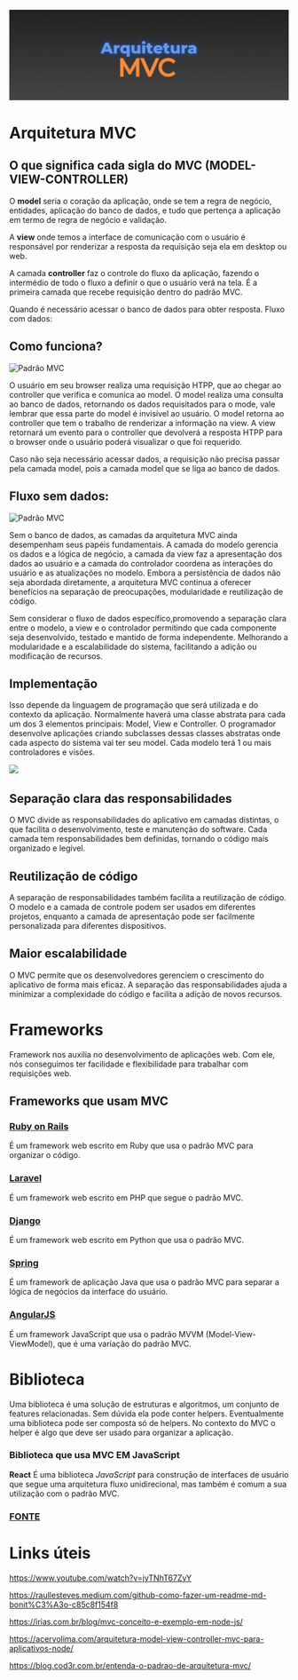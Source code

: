 

![](./biblioteca/logo.png)
# Arquitetura MVC

## O que significa cada sigla do MVC (MODEL-VIEW-CONTROLLER)
O **model** seria o coração da aplicação, onde se tem a regra de negócio, entidades, aplicação do banco de dados, e tudo que pertença a aplicação em termo de regra de negócio e validação.

A **view** onde temos a interface de comunicação com o usuário é responsável por renderizar a resposta da requisição seja ela em desktop ou web.

A camada **controller** faz o controle do fluxo da aplicação, fazendo o intermédio de todo o fluxo a definir o que o usuário verá na tela. É a primeira camada que recebe requisição dentro do padrão MVC.

Quando é necessário acessar o banco de dados para obter resposta.
Fluxo com dados:


## Como funciona?
![ Padrão MVC ](https://res.cloudinary.com/practicaldev/image/fetch/s--WRqP1wRZ--/c_limit%2Cf_auto%2Cfl_progressive%2Cq_auto%2Cw_880/https://dev-to-uploads.s3.amazonaws.com/i/s6lry3h9nlfwjftsjz73.png)

O usuário em seu browser realiza uma requisição HTPP, que ao chegar ao controller que verifica e comunica ao model. O model realiza uma consulta ao banco de dados, retornando os dados requisitados para o mode, vale lembrar que essa parte do model é invisível ao usuário. O model retorna ao controller que tem o trabalho de renderizar a informação na view. A view retornará um evento para o controller que devolverá a resposta HTPP para o browser onde o usuário poderá visualizar o que foi requerido.

Caso não seja necessário acessar dados, a requisição não precisa passar pela camada model, pois a camada model que se liga ao banco de dados.

## Fluxo sem dados:
![ Padrão MVC ](https://res.cloudinary.com/practicaldev/image/fetch/s--CGsBK2z7--/c_limit%2Cf_auto%2Cfl_progressive%2Cq_auto%2Cw_880/https://dev-to-uploads.s3.amazonaws.com/i/7py33y398bt1zbahbp9b.png)


Sem o banco de dados, as camadas da arquitetura MVC ainda desempenham seus papéis fundamentais. A camada do modelo gerencia os dados e a lógica de negócio, a camada da view faz a apresentação dos dados ao usuário e a camada do controlador coordena as interações do usuário e as atualizações no modelo. Embora a persistência de dados não seja abordada diretamente, a arquitetura MVC continua a oferecer benefícios na separação de preocupações, modularidade e reutilização de código.

Sem considerar o fluxo de dados específico,promovendo a separação clara entre o modelo, a view e o controlador permitindo que cada componente seja desenvolvido, testado e mantido de forma independente. Melhorando a modularidade e a escalabilidade do sistema, facilitando a adição ou modificação de recursos.

## Implementação
Isso depende da linguagem de programação que será utilizada e do contexto da aplicação. Normalmente haverá uma classe abstrata para cada um dos 3 elementos principais: Model, View e Controller. O programador desenvolve aplicações criando subclasses dessas classes abstratas onde cada aspecto do sistema vai ter seu model. Cada modelo terá 1 ou mais controladores e visões.


![](https://www.usandopy.com/media/uploads/2023/03/22/pt-cover-website-22.png)           

## Separação clara das responsabilidades
O MVC divide as responsabilidades do aplicativo em camadas distintas, o que facilita o desenvolvimento, teste e manutenção do software. Cada camada tem responsabilidades bem definidas, tornando o código mais organizado e legível.

## Reutilização de código
A separação de responsabilidades também facilita a reutilização de código. O modelo e a camada de controle podem ser usados em diferentes projetos, enquanto a camada de apresentação pode ser facilmente personalizada para diferentes dispositivos.

## Maior escalabilidade
O MVC permite que os desenvolvedores gerenciem o crescimento do aplicativo de forma mais eficaz. A separação das responsabilidades ajuda a minimizar a complexidade do código e facilita a adição de novos recursos.



# Frameworks
Framework nos auxilia no desenvolvimento de aplicações web. Com ele, nós conseguimos ter facilidade e flexibilidade para trabalhar com requisições web.

## Frameworks que usam MVC

### [Ruby on Rails](https://www.ruby-lang.org/pt/documentation/)
É um framework web escrito em Ruby que usa o padrão MVC para organizar o código.

### [Laravel](https://laravel.com/)
É um framework web escrito em PHP que segue o padrão MVC.

### [Django](https://docs.djangoproject.com/pt-br/4.2/)
É um framework web escrito em Python que usa o padrão MVC.

### [Spring](https://docs.spring.io/spring-boot/docs/current/reference/htmlsingle/)
É um framework de aplicação Java que usa o padrão MVC para separar a lógica de negócios da interface do usuário.

### [AngularJS](https://docs.angularjs.org/guide)
É um framework JavaScript que usa o padrão MVVM (Model-View-ViewModel), que é uma variação do padrão MVC.

# Biblioteca 

Uma biblioteca é uma solução de estruturas e algoritmos, um conjunto de features relacionadas. Sem dúvida ela pode conter helpers. Eventualmente uma biblioteca pode ser composta só de helpers. No contexto do MVC o helper é algo que deve ser usado para organizar a aplicação.

### Biblioteca que usa MVC EM JavaScript 
**React**
É uma biblioteca *JavaScript* para construção de interfaces de usuário que segue uma arquitetura fluxo unidirecional, mas também é comum a sua utilização com o padrão MVC.

### [FONTE](https://dev.to/elisangelamsilva/principais-conceitos-do-padrao-mvc-model-view-controller-1o5a)

# Links úteis
https://www.youtube.com/watch?v=jyTNhT67ZyY

https://raullesteves.medium.com/github-como-fazer-um-readme-md-bonit%C3%A3o-c85c8f154f8

https://irias.com.br/blog/mvc-conceito-e-exemplo-em-node-js/

https://acervolima.com/arquitetura-model-view-controller-mvc-para-aplicativos-node/

https://blog.cod3r.com.br/entenda-o-padrao-de-arquitetura-mvc/
